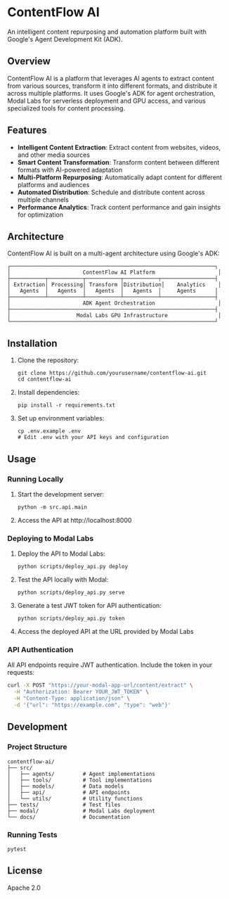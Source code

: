 # ContentFlow AI

An intelligent content repurposing and automation platform built with Google's Agent Development Kit (ADK).

## Overview

ContentFlow AI is a platform that leverages AI agents to extract content from various sources, transform it into different formats, and distribute it across multiple platforms. It uses Google's ADK for agent orchestration, Modal Labs for serverless deployment and GPU access, and various specialized tools for content processing.

## Features

- **Intelligent Content Extraction**: Extract content from websites, videos, and other media sources
- **Smart Content Transformation**: Transform content between different formats with AI-powered adaptation
- **Multi-Platform Repurposing**: Automatically adapt content for different platforms and audiences
- **Automated Distribution**: Schedule and distribute content across multiple channels
- **Performance Analytics**: Track content performance and gain insights for optimization

## Architecture

ContentFlow AI is built on a multi-agent architecture using Google's ADK:

```
┌─────────────────────────────────────────────────────────────────┐
│                       ContentFlow AI Platform                    │
├───────────┬───────────┬───────────┬───────────┬─────────────────┤
│ Extraction│ Processing│ Transform │Distribution│    Analytics    │
│   Agents  │   Agents  │   Agents  │   Agents  │     Agents      │
├───────────┴───────────┴───────────┴───────────┴─────────────────┤
│                       ADK Agent Orchestration                    │
├─────────────────────────────────────────────────────────────────┤
│                     Modal Labs GPU Infrastructure                │
└─────────────────────────────────────────────────────────────────┘
```

## Installation

1. Clone the repository:
   ```
   git clone https://github.com/yourusername/contentflow-ai.git
   cd contentflow-ai
   ```

2. Install dependencies:
   ```
   pip install -r requirements.txt
   ```

3. Set up environment variables:
   ```
   cp .env.example .env
   # Edit .env with your API keys and configuration
   ```

## Usage

### Running Locally

1. Start the development server:
   ```
   python -m src.api.main
   ```

2. Access the API at http://localhost:8000

### Deploying to Modal Labs

1. Deploy the API to Modal Labs:
   ```
   python scripts/deploy_api.py deploy
   ```

2. Test the API locally with Modal:
   ```
   python scripts/deploy_api.py serve
   ```

3. Generate a test JWT token for API authentication:
   ```
   python scripts/deploy_api.py token
   ```

4. Access the deployed API at the URL provided by Modal Labs

### API Authentication

All API endpoints require JWT authentication. Include the token in your requests:

```bash
curl -X POST "https://your-modal-app-url/content/extract" \
  -H "Authorization: Bearer YOUR_JWT_TOKEN" \
  -H "Content-Type: application/json" \
  -d '{"url": "https://example.com", "type": "web"}'
```

## Development

### Project Structure

```
contentflow-ai/
├── src/
│   ├── agents/         # Agent implementations
│   ├── tools/          # Tool implementations
│   ├── models/         # Data models
│   ├── api/            # API endpoints
│   └── utils/          # Utility functions
├── tests/              # Test files
├── modal/              # Modal Labs deployment
└── docs/               # Documentation
```

### Running Tests

```
pytest
```

## License

Apache 2.0
